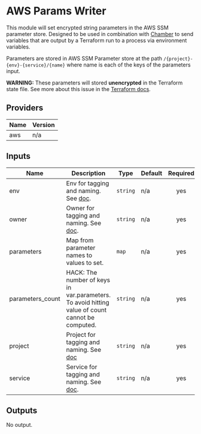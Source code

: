 # AWS Params Writer

This module will set encrypted string parameters in the AWS SSM parameter store. Designed to be used in combination with
[Chamber](https://github.com/segmentio/chamber) to send variables that are output by a Terraform run to a process via
environment variables.

Parameters are stored in AWS SSM Parameter store at the path `/{project}-{env}-{service}/{name}` where name
is each of the keys of the parameters input.

**WARNING:** These parameters will stored **unencrypted** in the Terraform state file. See more about this issue
in the [Terraform docs](https://www.terraform.io/docs/state/sensitive-data.html).

<!-- START -->
## Providers

| Name | Version |
|------|---------|
| aws | n/a |

## Inputs

| Name | Description | Type | Default | Required |
|------|-------------|------|---------|:-----:|
| env | Env for tagging and naming. See [doc](../README.md#consistent-tagging). | `string` | n/a | yes |
| owner | Owner for tagging and naming. See [doc](../README.md#consistent-tagging). | `string` | n/a | yes |
| parameters | Map from parameter names to values to set. | `map` | n/a | yes |
| parameters\_count | HACK: The number of keys in var.parameters. To avoid hitting value of count cannot be computed. | `string` | n/a | yes |
| project | Project for tagging and naming. See [doc](../README.md#consistent-tagging) | `string` | n/a | yes |
| service | Service for tagging and naming. See [doc](../README.md#consistent-tagging). | `string` | n/a | yes |

## Outputs

No output.

<!-- END -->
